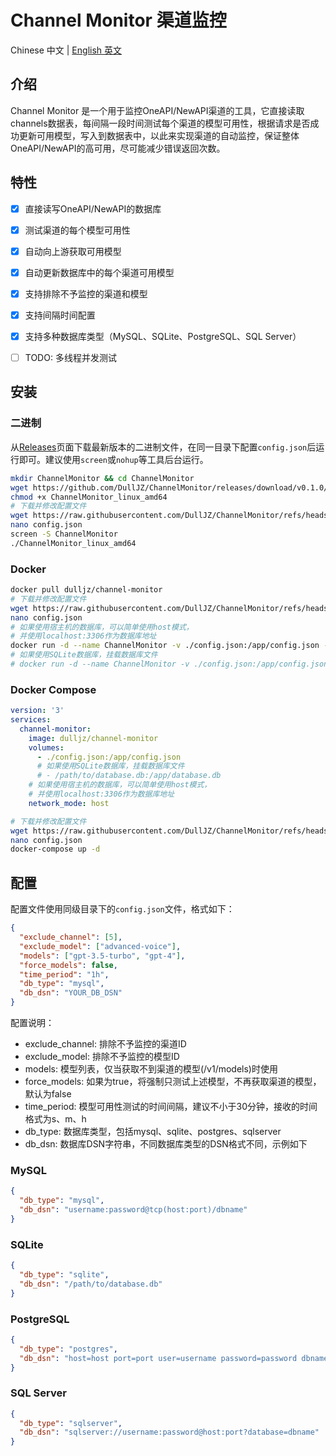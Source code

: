 # Channel Monitor 渠道监控

Chinese 中文 | [English 英文](README.md)

## 介绍

Channel Monitor 是一个用于监控OneAPI/NewAPI渠道的工具，它直接读取channels数据表，每间隔一段时间测试每个渠道的模型可用性，根据请求是否成功更新可用模型，写入到数据表中，以此来实现渠道的自动监控，保证整体OneAPI/NewAPI的高可用，尽可能减少错误返回次数。

## 特性

- [x] 直接读写OneAPI/NewAPI的数据库
- [x] 测试渠道的每个模型可用性
- [x] 自动向上游获取可用模型
- [x] 自动更新数据库中的每个渠道可用模型
- [x] 支持排除不予监控的渠道和模型
- [x] 支持间隔时间配置
- [x] 支持多种数据库类型（MySQL、SQLite、PostgreSQL、SQL Server）
- [ ] TODO: 多线程并发测试


## 安装

### 二进制

从[Releases](https://github.com/DullJZ/ChannelMonitor/releases)页面下载最新版本的二进制文件，在同一目录下配置`config.json`后运行即可。建议使用`screen`或`nohup`等工具后台运行。

```bash
mkdir ChannelMonitor && cd ChannelMonitor
wget https://github.com/DullJZ/ChannelMonitor/releases/download/v0.1.0/ChannelMonitor_linux_amd64
chmod +x ChannelMonitor_linux_amd64
# 下载并修改配置文件
wget https://raw.githubusercontent.com/DullJZ/ChannelMonitor/refs/heads/main/config_example.json -O config.json
nano config.json
screen -S ChannelMonitor
./ChannelMonitor_linux_amd64
```

### Docker

```bash
docker pull dulljz/channel-monitor
# 下载并修改配置文件
wget https://raw.githubusercontent.com/DullJZ/ChannelMonitor/refs/heads/main/config_example.json -O config.json
nano config.json
# 如果使用宿主机的数据库，可以简单使用host模式，
# 并使用localhost:3306作为数据库地址
docker run -d --name ChannelMonitor -v ./config.json:/app/config.json -net host dulljz/channel-monitor
# 如果使用SQLite数据库，挂载数据库文件
# docker run -d --name ChannelMonitor -v ./config.json:/app/config.json -v /path/to/database.db:/app/database.db dulljz/channel-monitor
```

### Docker Compose

```yaml
version: '3'
services:
  channel-monitor:
    image: dulljz/channel-monitor
    volumes:
      - ./config.json:/app/config.json
      # 如果使用SQLite数据库，挂载数据库文件
      # - /path/to/database.db:/app/database.db
    # 如果使用宿主机的数据库，可以简单使用host模式，
    # 并使用localhost:3306作为数据库地址
    network_mode: host
```

```bash
# 下载并修改配置文件
wget https://raw.githubusercontent.com/DullJZ/ChannelMonitor/refs/heads/main/config_example.json -O config.json
nano config.json
docker-compose up -d
```

## 配置

配置文件使用同级目录下的`config.json`文件，格式如下：

```json
{
  "exclude_channel": [5],
  "exclude_model": ["advanced-voice"],
  "models": ["gpt-3.5-turbo", "gpt-4"],
  "force_models": false,
  "time_period": "1h",
  "db_type": "mysql",
  "db_dsn": "YOUR_DB_DSN"
}
```

配置说明：
- exclude_channel: 排除不予监控的渠道ID
- exclude_model: 排除不予监控的模型ID  
- models: 模型列表，仅当获取不到渠道的模型(/v1/models)时使用
- force_models: 如果为true，将强制只测试上述模型，不再获取渠道的模型，默认为false
- time_period: 模型可用性测试的时间间隔，建议不小于30分钟，接收的时间格式为s、m、h
- db_type: 数据库类型，包括mysql、sqlite、postgres、sqlserver
- db_dsn: 数据库DSN字符串，不同数据库类型的DSN格式不同，示例如下

### MySQL

```json
{
  "db_type": "mysql",
  "db_dsn": "username:password@tcp(host:port)/dbname"
}
```

### SQLite

```json
{
  "db_type": "sqlite",
  "db_dsn": "/path/to/database.db"
}
```

### PostgreSQL

```json
{
  "db_type": "postgres",
  "db_dsn": "host=host port=port user=username password=password dbname=dbname sslmode=disable"
}
```

### SQL Server

```json
{
  "db_type": "sqlserver",
  "db_dsn": "sqlserver://username:password@host:port?database=dbname"
}
```

